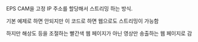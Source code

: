 EPS CAM을 고정 IP 주소를 할당해서 스트리밍 하는 방식.

기본 예제로 하면 안되지만 이 코드로 하면 웹으로도 스트리밍이 가능함

하지만 해상도 등을 조절하는 빨간색 웹 페이지가 아닌 영상만 송출하는 웹 페이지로 감
